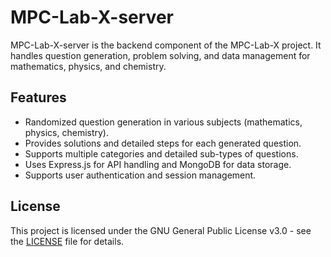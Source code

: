 # MPC-Lab-X-server

MPC-Lab-X-server is the backend component of the MPC-Lab-X project. It handles question generation, problem solving, and data management for mathematics, physics, and chemistry.

## Features

- Randomized question generation in various subjects (mathematics, physics, chemistry).
- Provides solutions and detailed steps for each generated question.
- Supports multiple categories and detailed sub-types of questions.
- Uses Express.js for API handling and MongoDB for data storage.
- Supports user authentication and session management.

## License

This project is licensed under the GNU General Public License v3.0 - see the [LICENSE](LICENSE) file for details.
